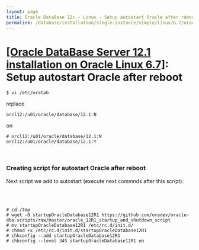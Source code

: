 ```yaml
---
layout: page
title: Oracle DataBase 12c - Linux - Setup autostart Oracle after reboot
permalink: /database/installation/single-instance/simple/linux/6.7/oracle/12.1/autorstart-oracle-after-restart/
---
```


# <a href="/database/installation/single-instance/simple/linux/6.7/oracle/12.1/">[Oracle DataBase Server 12.1 installation on Oracle Linux 6.7]</a>: Setup autostart Oracle after reboot


	$ vi /etc/oratab

replace

	orcl12:/u01/oracle/database/12.1:N

on

	# orcl12:/u01/oracle/database/12.1:N
	orcl12:/u01/oracle/database/12.1:Y


<br/>

### Creating script for autostart Oracle after reboot

Next script we add to autostart (execute next commnds after this script):


<script src="http://gist-it.appspot.com/https://github.com/oradev/oracle-dba-scripts/blob/master/oracle_12R1_startup_and_shutdown_script">
</script>


<br/><br/>

	# cd /tmp
	# wget -O startupOracleDatabase12R1 https://github.com/oradev/oracle-dba-scripts/raw/master/oracle_12R1_startup_and_shutdown_script
	# mv startupOracleDatabase12R1 /etc/rc.d/init.d/
	# chmod +x /etc/rc.d/init.d/startupOracleDatabase12R1
	# chkconfig --add startupOracleDatabase12R1
	# chkconfig --level 345 startupOracleDatabase12R1 on
